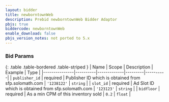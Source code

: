 ```yaml
---
layout: bidder
title: newborntownWeb
description: Prebid newborntownWeb Bidder Adaptor
pbjs: true
biddercode: newborntownWeb
enable_download: false
pbjs_version_notes: not ported to 5.x
---
```


### Bid Params

{: .table .table-bordered .table-striped }
| Name          | Scope    | Description | Example | Type     |
|---------------|----------|-------------|---------|----------|
| `publisher_id` | required |  Publisher ID which is obtained from sfp.solomath.com    | `'1238122'`   | `string` |
| `slot_id` | required |  Ad Slot ID which is obtained from sfp.solomath.com         | `'123123'`   | `string` |
| `bidfloor` | required |  As a min CPM of this inventory sold         | `0.2`   | `float` |
